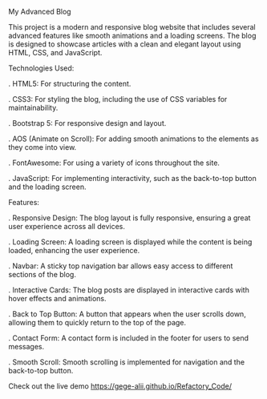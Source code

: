 My Advanced Blog

This project is a modern and responsive blog website that includes several advanced features like smooth animations and a loading screens. The blog is designed to showcase articles with a clean and elegant layout using HTML, CSS, and JavaScript.

Technologies Used:

. HTML5: For structuring the content.

. CSS3: For styling the blog, including the use of CSS variables for maintainability.

. Bootstrap 5: For responsive design and layout.

. AOS (Animate on Scroll): For adding smooth animations to the elements as they come into view.

. FontAwesome: For using a variety of icons throughout the site.

. JavaScript: For implementing interactivity, such as the back-to-top button and the loading screen.

Features:

. Responsive Design: The blog layout is fully responsive, ensuring a great user experience across all devices.

. Loading Screen: A loading screen is displayed while the content is being loaded, enhancing the user experience.

. Navbar: A sticky top navigation bar allows easy access to different sections of the blog.

. Interactive Cards: The blog posts are displayed in interactive cards with hover effects and animations.
 
. Back to Top Button: A button that appears when the user scrolls down, allowing them to quickly return to the top of the page.
 
. Contact Form: A contact form is included in the footer for users to send messages.
 
. Smooth Scroll: Smooth scrolling is implemented for navigation and the back-to-top button.

Check out the live demo https://gege-alii.github.io/Refactory_Code/
